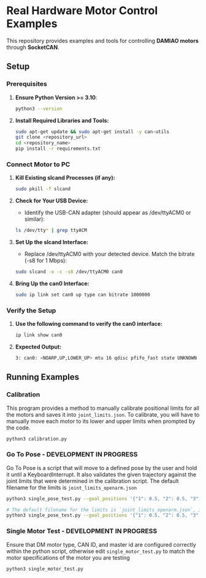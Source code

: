 # Real Hardware Motor Control Examples

This repository provides examples and tools for controlling **DAMIAO motors** through **SocketCAN**.

## Setup

### Prerequisites

1. **Ensure Python Version >= 3.10**:

   ```bash
   python3 --version
2. **Install Required Libraries and Tools:**

    ```bash
    sudo apt-get update && sudo apt-get install -y can-utils
    git clone <repository_url>
    cd <repository_name>
    pip install -r requirements.txt
### Connect Motor to PC

1. **Kill Existing slcand Processes (if any):**

    ```bash
    sudo pkill -f slcand
2. **Check for Your USB Device:**
    - Identify the USB-CAN adapter (should appear as /dev/ttyACM0 or similar):
    ```bash
    ls /dev/tty* | grep ttyACM
3. **Set Up the slcand Interface:**
    - Replace /dev/ttyACM0 with your detected device. Match the bitrate (-s8 for 1 Mbps):
    ```bash
    sudo slcand -o -c -s8 /dev/ttyACM0 can0
4. **Bring Up the can0 Interface:**

    ```bash
    sudo ip link set can0 up type can bitrate 1000000
### Verify the Setup

1. **Use the following command to verify the can0 interface:**

    ```bash
    ip link show can0
2. **Expected Output:**

    ```bash
    3: can0: <NOARP,UP,LOWER_UP> mtu 16 qdisc pfifo_fast state UNKNOWN mode DEFAULT group default qlen
## Running Examples

### Calibration
This program provides a method to manually calibrate positional limits for all the motors and saves it into `joint_limits.json`. To calibrate, you will have to manually move each motor to its lower and upper limits when prompted by the code. 
```bash
python3 calibration.py
```

### Go To Pose - DEVELOPMENT IN PROGRESS
Go To Pose is a script that will move to a defined pose by the user and hold it until a KeyboardInterrupt. It also validates the given trajectory against the joint limits that were determined in the calibration script. The default filename for the limits is `joint_limits_openarm.json`
```bash
python3 single_pose_test.py --goal_positions '{"1": 0.5, "2": 0.5, "3": 1.0, "4": 1.0, "5": -0.5, "6": 0.0, "7": 0.0}'

# The default filename for the limits is `joint_limits_openarm.json`, if you want to use an alternate file, do this command:
python3 single_pose_test.py --goal_positions '{"1": 0.5, "2": 0.5, "3": 1.0, "4": 1.0, "5": -0.5, "6": 0.0, "7": 0.0}' --filname "custom_limits.json"
```

### Single Motor Test - DEVELOPMENT IN PROGRESS
Ensure that DM motor type, CAN ID, and master id are configured correctly within the python script, otherwise edit `single_motor_test.py` to match the motor specifications of the motor you are testing
```bash
python3 single_motor_test.py
```